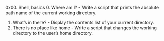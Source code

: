 0x00. Shell, basics
0. Where am I? - Write a script that prints the absolute path name of the current working directory.
1. What’s in there? - Display the contents list of your current directory.
2. There is no place like home - Write a script that changes the working directory to the user’s home directory.

